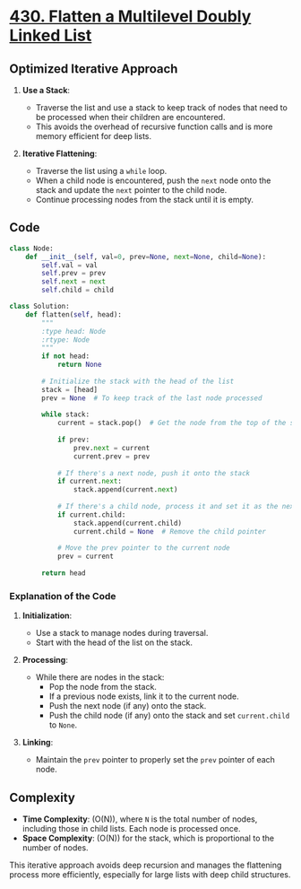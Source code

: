 # [430. Flatten a Multilevel Doubly Linked List](https://leetcode.com/problems/flatten-a-multilevel-doubly-linked-list/description/)

## Optimized Iterative Approach

1. **Use a Stack**:
   - Traverse the list and use a stack to keep track of nodes that need to be processed when their children are encountered.
   - This avoids the overhead of recursive function calls and is more memory efficient for deep lists.

2. **Iterative Flattening**:
   - Traverse the list using a `while` loop.
   - When a child node is encountered, push the `next` node onto the stack and update the `next` pointer to the child node.
   - Continue processing nodes from the stack until it is empty.

##  Code

```python
class Node:
    def __init__(self, val=0, prev=None, next=None, child=None):
        self.val = val
        self.prev = prev
        self.next = next
        self.child = child

class Solution:
    def flatten(self, head):
        """
        :type head: Node
        :rtype: Node
        """
        if not head:
            return None
        
        # Initialize the stack with the head of the list
        stack = [head]
        prev = None  # To keep track of the last node processed
        
        while stack:
            current = stack.pop()  # Get the node from the top of the stack
            
            if prev:
                prev.next = current
                current.prev = prev
            
            # If there's a next node, push it onto the stack
            if current.next:
                stack.append(current.next)
            
            # If there's a child node, process it and set it as the next node
            if current.child:
                stack.append(current.child)
                current.child = None  # Remove the child pointer
            
            # Move the prev pointer to the current node
            prev = current
        
        return head
```

### Explanation of the Code

1. **Initialization**:
   - Use a stack to manage nodes during traversal.
   - Start with the head of the list on the stack.

2. **Processing**:
   - While there are nodes in the stack:
     - Pop the node from the stack.
     - If a previous node exists, link it to the current node.
     - Push the next node (if any) onto the stack.
     - Push the child node (if any) onto the stack and set `current.child` to `None`.

3. **Linking**:
   - Maintain the `prev` pointer to properly set the `prev` pointer of each node.

## Complexity

- **Time Complexity**: \(O(N)\), where `N` is the total number of nodes, including those in child lists. Each node is processed once.
- **Space Complexity**: \(O(N)\) for the stack, which is proportional to the number of nodes.

This iterative approach avoids deep recursion and manages the flattening process more efficiently, especially for large lists with deep child structures.

